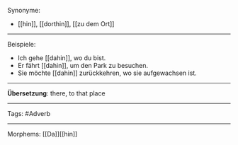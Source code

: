 
Synonyme:
- [[hin]], [[dorthin]], [[zu dem Ort]]

---

Beispiele:

- Ich gehe [[dahin]], wo du bist.
- Er fährt [[dahin]], um den Park zu besuchen.
- Sie möchte [[dahin]] zurückkehren, wo sie aufgewachsen ist.

---
**Übersetzung**: there, to that place

---

Tags:
#Adverb

---

Morphems:
[[Da]][[hin]]